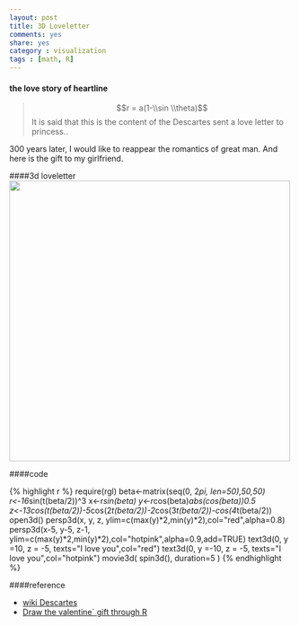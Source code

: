 ```yaml
---
layout: post
title: 3D Loveletter
comments: yes
share: yes
category : visualization
tags : [math, R]
---
```



#### the love story of heartline

>$$r = a(1-\\sin \\theta)$$
>It is said that this is the content of the Descartes sent a love letter to princess..

300 years later, I would like to reappear the romantics of great man. 
And here is the gift to my girlfriend.

####3d loveletter
<img src="http://i.imgur.com/CkNRhNC.gif" width="500" height="500">


####code

{% highlight r %}
require(rgl)
beta<-matrix(seq(0, 2*pi, len=50),50,50)
r<-16*sin(t(beta/2))^3
x<-r*sin(beta)
y<-r*cos(beta)*abs(cos(beta))*0.5
z<-13*cos(t(beta/2))-5*cos(2*t(beta/2))-2*cos(3*t(beta/2))-cos(4*t(beta/2)) 
open3d()
persp3d(x, y, z, ylim=c(max(y)*2,min(y)*2),col="red",alpha=0.8)
persp3d(x-5, y-5, z-1, ylim=c(max(y)*2,min(y)*2),col="hotpink",alpha=0.9,add=TRUE)
text3d(0, y =10, z = -5, texts="I love you",col="red")
text3d(0, y =-10, z = -5, texts="I love you",col="hotpink")
movie3d( spin3d(), duration=5 )
{% endhighlight %}


####reference

- [wiki Descartes](http://zh.wikipedia.org/wiki/%E7%AC%9B%E5%8D%A1%E5%B0%94)
- [Draw the valentine` gift through R](http://cos.name/2012/02/valentines-gift-by-using-r/)


